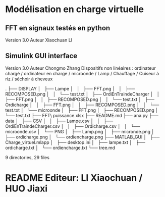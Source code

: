 # Modélisation en charge virtuelle

## FFT en signaux testés en python
   Version 3.0
   Auteur Xiaochuan LI

## Simulink GUI interface
   Version 3.0
   Auteur Chongmo Zhang
   Dispositifs non linéaires : ordinateur chargé / ordinateur en charge / microonde / Lamp / Chauffage / Cuiseur à riz / séchoir à cheveux

.
├── DISPLAY
│   ├── Lampe
│   │   ├── FFT.png
│   │   ├── RECOMPOSED.png
│   │   └── test.txt
│   ├── OrdiEnTraindeCharger
│   │   ├── FFT.png
│   │   ├── RECOMPOSED.png
│   │   └── test.txt
│   ├── Ordicharge
│   │   ├── FFT.png
│   │   ├── RECOMPOSED.png
│   │   └── test.txt
│   └── microonde
│       ├── FFT.png
│       ├── RECOMPOSED.png
│       └── test.txt
├── FFT\ puissance.xlsx
├── README.md
├── ana.py
├── data
│   ├── CSV
│   │   ├── Lampe.csv
│   │   ├── OrdiEnTraindeCharger.csv
│   │   ├── Ordicharge.csv
│   │   └── microonde.csv
│   └── PNG
│       ├── Lamp.png
│       ├── micronde.png
│       ├── ordicharge.png
│       └── ordiencharge.png
├── MATLAB_GUI
│   ├── Charge_virtuel.mlapp
│   ├── desktop.ini
│   ├── lampe.txt
│   ├── ordicharge.txt
│   └── ordiencharge.txt
└── tree.md

9 directories, 29 files

# README Editeur: LI Xiaochuan / HUO Jiaxi
